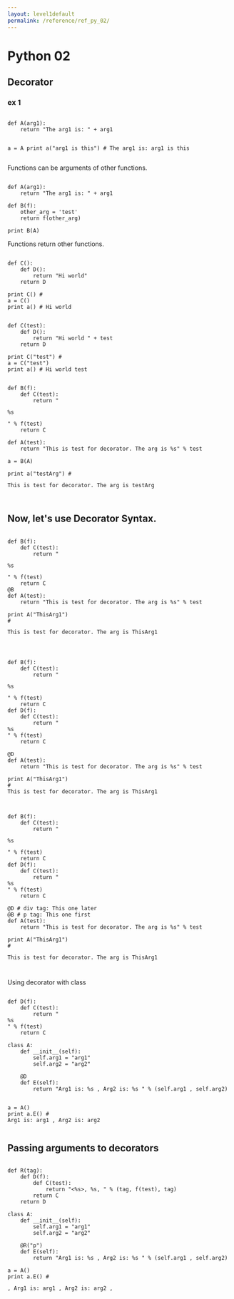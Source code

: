 ```yaml
---
layout: level1default 
permalink: /reference/ref_py_02/
---
```


<h1>Python 02</h1>

<h2>Decorator</h2>

<h3>ex 1</h3>
<pre><code>
def A(arg1):
    return "The arg1 is: " + arg1
    
a = A
print a("arg1 is this") # The arg1 is: arg1 is this
</code></pre>

<p>Functions can be arguments of other functions.</p>

<pre><code>
def A(arg1):
    return "The arg1 is: " + arg1

def B(f):
    other_arg = 'test'
    return f(other_arg)

print B(A)
</code></pre>

<p>Functions return other functions.</p>

<pre><code>
def C():
    def D():
        return "Hi world"
    return D

print C() # <function D at 0x1043e4140> 
a = C()
print a() # Hi world
</code></pre>
<pre><code>
def C(test):
    def D():
        return "Hi world " + test 
    return D

print C("test") # <function D at 0x1043b4ed8> 
a = C("test")
print a() # Hi world test
</code></pre>

<pre><code>
def B(f):
    def C(test):
        return "<p>%s</p>" % f(test)
    return C

def A(test):
    return "This is test for decorator. The arg is %s" % test

a = B(A)

print a("testArg") # <p>This is test for decorator. The arg is testArg</p>
</code></pre>

<h2>Now, let's use Decorator Syntax.</h2>

<pre><code>
def B(f):
    def C(test):
        return "<p>%s</p>" % f(test)
    return C
@B
def A(test):
    return "This is test for decorator. The arg is %s" % test

print A("ThisArg1") 
# <p>This is test for decorator. The arg is ThisArg1</p>
</code></pre>

<pre><code>
def B(f):
    def C(test):
        return "<p>%s</p>" % f(test)
    return C
def D(f):
    def C(test):
        return "<div>%s</div>" % f(test)
    return C

@D
def A(test):
    return "This is test for decorator. The arg is %s" % test

print A("ThisArg1") 
# <div>This is test for decorator. The arg is ThisArg1</div>
</code></pre>
<pre><code>
def B(f):
    def C(test):
        return "<p>%s</p>" % f(test)
    return C
def D(f):
    def C(test):
        return "<div>%s</div>" % f(test)
    return C

@D # div tag: This one later
@B # p tag: This one first
def A(test):
    return "This is test for decorator. The arg is %s" % test

print A("ThisArg1") 
# <div><p>This is test for decorator. The arg is ThisArg1</p></div>
</code></pre>
<p>Using decorator with class</p>

<pre><code>
def D(f):
    def C(test):
        return "<div>%s</div>" % f(test)
    return C

class A:
    def __init__(self):
        self.arg1 = "arg1"
        self.arg2 = "arg2"

    @D
    def E(self):
        return "Arg1 is: %s , Arg2 is: %s " % (self.arg1 , self.arg2)


a = A()
print a.E() # <div>Arg1 is: arg1 , Arg2 is: arg2 </div>
</code></pre>

<h2>Passing arguments to decorators</h2>

<pre><code>
def R(tag):
    def D(f):
        def C(test):
            return "<%s>, %s, </%s>" % (tag, f(test), tag)
        return C
    return D

class A:
    def __init__(self):
        self.arg1 = "arg1"
        self.arg2 = "arg2"

    @R("p")
    def E(self):
        return "Arg1 is: %s , Arg2 is: %s " % (self.arg1 , self.arg2)

a = A()
print a.E() # <p>, Arg1 is: arg1 , Arg2 is: arg2 , </p>
</code></pre>
